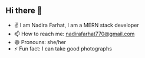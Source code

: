 ## Hi there 👋

- ✌️ I am Nadira Farhat, I am a MERN stack developer
- 📫 How to reach me: nadirafarhat770@gmail.com
- 😄 Pronouns: she/her
- ⚡ Fun fact: I can take good photographs

